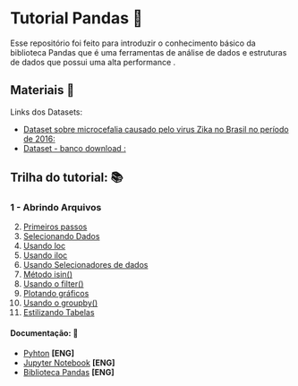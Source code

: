 # Tutorial Pandas :page_facing_up:

Esse repositório foi feito para introduzir o conhecimento básico da biblioteca Pandas que é uma ferramentas de análise de dados e estruturas de dados que possui uma alta performance .

## Materiais :open_file_folder:

Links dos Datasets:
* [Dataset sobre microcefalia causado pelo virus Zika no Brasil no período de 2016:](https://raw.githubusercontent.com/BuzzFeedNews/zika-data/master/data/parsed/brazil/brazil-microcephaly-2016-01-23-table-1.csv)
* [Dataset - banco download :](https://archive.ics.uci.edu/ml/datasets/Bank+Marketing)  


## Trilha do tutorial: :books:

### <p> 1 - Abrindo Arquivos </p>
2. [Primeiros passos](https://github.com/dressalsl/tutorialPandas/blob/master/1-%20abrirCsv.ipynb) 
3. [Selecionando Dados](https://github.com/dressalsl/tutorialPandas/blob/master/2-%20SelecionandoDadosDataFrame.ipynb)
4. [Usando loc](https://github.com/dressalsl/tutorialPandas/blob/master/3-%20usandoLocParaSelecionarDados.ipynb)
5. [Usando iloc](https://github.com/dressalsl/tutorialPandas/blob/master/4-%20usandoIlocParaSelecionarDados.ipynb)
6. [Usando Selecionadores de dados](https://github.com/dressalsl/tutorialPandas/blob/master/5-%20usandoSelecionadores.ipynb)
7. [Método isin()](https://github.com/dressalsl/tutorialPandas/blob/master/6-%20metodoIsin.ipynb)
8. [Usando o filter()](https://github.com/dressalsl/tutorialPandas/blob/master/7-%20usandoFilter.ipynb)
9. [Plotando gráficos](https://github.com/dressalsl/tutorialPandas/blob/master/8-%20plotandoGrafico.ipynb)
10. [Usando o groupby()](https://github.com/dressalsl/tutorialPandas/blob/master/9-%20metodoGroupby.ipynb)
11. [Estilizando Tabelas](https://github.com/dressalsl/tutorialPandas/blob/master/10-%20estilizandoTabelas.ipynb)


#### Documentação: :scroll:
* [Pyhton](https://docs.python.org/3/)  **[ENG]**
* [Jupyter Notebook](https://jupyter.org/documentation)  **[ENG]**
* [Biblioteca Pandas](https://pandas.pydata.org/pandas-docs/stable/)  **[ENG]**
